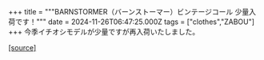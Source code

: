 +++
title = """BARNSTORMER（バーンストーマー）ビンテージコール 少量入荷です！"""
date = 2024-11-26T06:47:25.000Z
tags = ["clothes","ZABOU"]
+++
今季イチオシモデルが少量ですが再入荷いたしました。

[[source]](https://zabou.org/2024/11/26/312773/)
